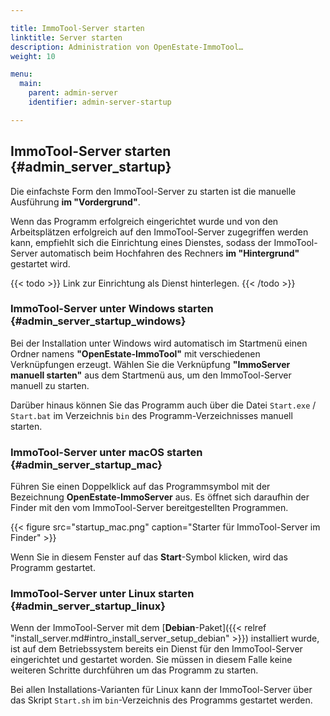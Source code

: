 ```yaml
---

title: ImmoTool-Server starten
linktitle: Server starten
description: Administration von OpenEstate-ImmoTool…
weight: 10

menu:
  main:
    parent: admin-server
    identifier: admin-server-startup

---
```


## ImmoTool-Server starten {#admin_server_startup}

Die einfachste Form den ImmoTool-Server zu starten ist die manuelle Ausführung **im "Vordergrund"**. 

Wenn das Programm erfolgreich eingerichtet wurde und von den Arbeitsplätzen erfolgreich auf den ImmoTool-Server zugegriffen werden kann, empfiehlt sich die Einrichtung eines Dienstes, sodass der ImmoTool-Server automatisch beim Hochfahren des Rechners **im "Hintergrund"** gestartet wird.

{{< todo >}}
Link zur Einrichtung als Dienst hinterlegen.
{{< /todo >}}


### ImmoTool-Server unter Windows starten {#admin_server_startup_windows}

Bei der Installation unter Windows wird automatisch im Startmenü einen Ordner namens **"OpenEstate-ImmoTool"** mit verschiedenen Verknüpfungen erzeugt. Wählen Sie die Verknüpfung **"ImmoServer manuell starten"** aus dem Startmenü aus, um den ImmoTool-Server manuell zu starten.

Darüber hinaus können Sie das Programm auch über die Datei `Start.exe` / `Start.bat` im Verzeichnis `bin` des Programm-Verzeichnisses manuell starten.


### ImmoTool-Server unter macOS starten {#admin_server_startup_mac}

Führen Sie einen Doppelklick auf das Programmsymbol mit der Bezeichnung **OpenEstate-ImmoServer** aus. Es öffnet sich daraufhin der Finder mit den vom ImmoTool-Server bereitgestellten Programmen.

{{< figure src="startup_mac.png" caption="Starter für ImmoTool-Server im Finder" >}}

Wenn Sie in diesem Fenster auf das **Start**-Symbol klicken, wird das Programm gestartet.


### ImmoTool-Server unter Linux starten {#admin_server_startup_linux}

Wenn der ImmoTool-Server mit dem [**Debian**-Paket]({{< relref "install_server.md#intro_install_server_setup_debian" >}}) installiert wurde, ist auf dem Betriebssystem bereits ein Dienst für den ImmoTool-Server eingerichtet und gestartet worden. Sie müssen in diesem Falle keine weiteren Schritte durchführen um das Programm zu starten.

Bei allen Installations-Varianten für Linux kann der ImmoTool-Server über das Skript `Start.sh` im `bin`-Verzeichnis des Programms gestartet werden.
